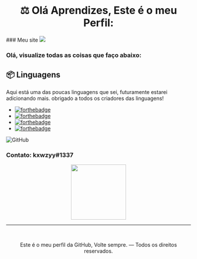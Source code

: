 <p align="center">
<br>
</p>
<h1 align="center"> ⚖️ Olá Aprendizes, Este é o meu Perfil:</h1>
### Meu site <a href="https://kxwzy.glitch.me/"><img src="https://cdn0.iconfinder.com/data/icons/social-network-9/50/22-512.png"></a>

<p align="center">

### Olá, visualize todas as coisas que faço abaixo:

## 📦 Linguagens

Aqui está uma das poucas linguagens que sei, futuramente estarei adicionando mais. obrigado a todos os criadores das linguagens!


* [![forthebadge](https://img.shields.io/badge/javascript%20-%23323330.svg?&style=for-the-badge&logo=javascript&logoColor=%23F7DF1E)](https://pt.wikipedia.org/wiki/JavaScript)
* [![forthebadge](https://img.shields.io/badge/c++%20-%2300599C.svg?&style=for-the-badge&logo=c%2B%2B&ogoColor=white)](https://pt.wikipedia.org/wiki/C%2B%2B)
* [![forthebadge](https://img.shields.io/badge/python%20-%2314354C.svg?&style=for-the-badge&logo=python&logoColor=white)](https://www.python.org/)
* [![forthebadge](https://img.shields.io/badge/html5%20-%23E34F26.svg?&style=for-the-badge&logo=html5&logoColor=white)](https://pt.wikipedia.org/wiki/HTML5)

![GitHub](https://github-readme-stats.vercel.app/api?username=kxwzyy&show_icons=true&theme=radical)

### Contato: kxwzyy#1337

<p align="center">
<img height="150" src="https://imgur.com/0e1a2m5.png">
<br>

<hr>
<br>
<p align="center">Este é o meu perfil da GitHub, Volte sempre. — Todos os direitos reservados.</p>
